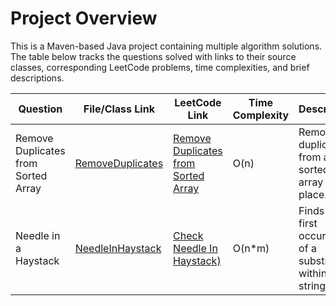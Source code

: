 # Project Overview

This is a Maven-based Java project containing multiple algorithm solutions. The table below tracks the questions solved with links to their source classes, corresponding LeetCode problems, time complexities, and brief descriptions.

| Question                              | File\/Class Link                                          | LeetCode Link                                                                                             | Time Complexity | Description                                                       |
|---------------------------------------|----------------------------------------------------------|-----------------------------------------------------------------------------------------------------------|-----------------|-------------------------------------------------------------------|
| Remove Duplicates from Sorted Array   | [RemoveDuplicates](src/main/java/dsa/RemoveDuplicates.java) | [Remove Duplicates from Sorted Array](https://leetcode.com/problems/remove-duplicates-from-sorted-array/) | O(n)            | Removes duplicates from a sorted array in place.                  |
| Needle in a Haystack                  | [NeedleInHaystack](src/main/java/dsa/NeedleInHaystack.java)  | [Check Needle In Haystack)](https://leetcode.com/problems/implement-strstr/)                              | O(n*m)         | Finds the first occurrence of a substring within a string.        |